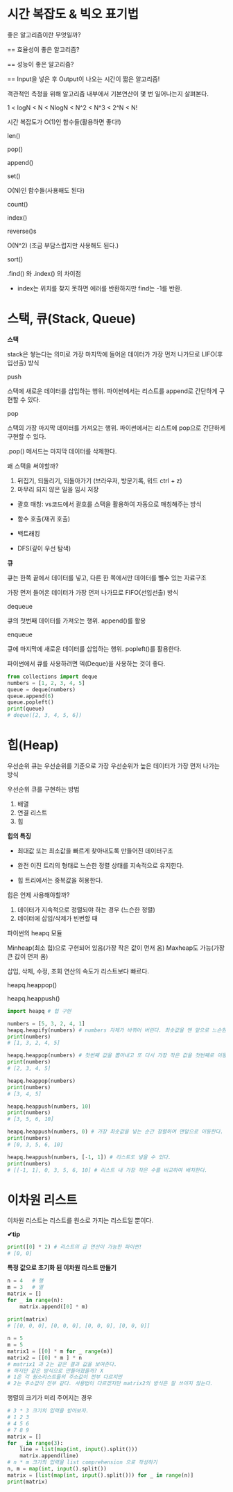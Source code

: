 # 시간 복잡도 & 빅오 표기법

좋은 알고리즘이란 무엇일까?

== 효율성이 좋은 알고리즘?

== 성능이 좋은 알고리즘?

== Input을 넣은 후 Output이 나오는 시간이 짧은 알고리즘!

객관적인 측정을 위해 알고리즘 내부에서 기본연산이 몇 번 일어나는지 살펴본다.



1 < logN < N < NlogN < N^2 < N^3 < 2^N < N!



시간 복잡도가 O(1)인 함수들(활용하면 좋다!)

len()

pop()

append()

set()



O(N)인 함수들(사용해도 된다)

count()

index()

reverse()s



O(N^2) (조금 부담스럽지만 사용해도 된다.)

sort()



.find() 와 .index() 의 차이점

- index는 위치를 찾지 못하면 에러를 반환하지만 find는 -1를 반환.



# 스택, 큐(Stack, Queue)



**스택**

stack은 쌓는다는 의미로 가장 마지막에 들어온 데이터가 가장 먼저 나가므로 LIFO(후입선출) 방식



push 

스택에 새로운 데이터를 삽입하는 행위. 파이썬에서는 리스트를 append로 간단하게 구현할 수 있다.



pop

스택의 가장 마지막 데이터를 가져오는 행위. 파이썬에서는 리스트에 pop으로 간단하게 구현할 수 있다.

.pop() 메서드는 마지막 데이터를 삭제한다.



왜 스택을 써야할까?

1. 뒤집기, 되돌리기, 되돌아가기 (브라우저, 방문기록, 워드 ctrl + z)
2. 마무리 되지 않은 일을 임시 저장



- 괄호 매칭: vs코드에서 괄호를 스택을 활용하여 자동으로 매칭해주는 방식

- 함수 호출(재귀 호출)

- 백트래킹

- DFS(깊이 우선 탐색)



**큐**

큐는 한쪽 끝에서 데이터를 넣고, 다른 한 쪽에서만 데이터를 뺼수 있는 자료구조

가장 먼저 들어온 데이터가 가장 먼저 나가므로 FIFO(선입선출) 방식



dequeue

큐의 첫번째 데이터를 가져오는 행위. append()를 활용



enqueue

큐에 마지막에 새로운 데이터를 삽입하는 행위. popleft()를 활용한다.



파이썬에서 큐를 사용하려면 덱(Deque)을 사용하는 것이 좋다.

~~~python
from collections import deque
numbers = [1, 2, 3, 4, 5]
queue = deque(numbers)
queue.append(6)
queue.popleft()
print(queue)
# deque([2, 3, 4, 5, 6])
~~~



# 힙(Heap)



우선순위 큐는 우선순위를 기준으로 가장 우선순위가 높은 데이터가 가장 먼저 나가는 방식

우선순위 큐를 구현하는 방법

1. 배열
2. 연결 리스트
3. 힙



**힙의 특징**

- 최대값 또는 최소값을 빠르게 찾아내도록 만들어진 데이터구조

- 완전 이진 트리의 형태로 느슨한 정렬 상태를 지속적으로 유지한다.

- 힙 트리에서는 중복값을 허용한다.



힙은 언제 사용해야할까?

1. 데이터가 지속적으로 정렬되야 하는 경우 (느슨한 정렬)
2. 데이터에 삽입/삭제가 빈번할 때



파이썬의 heapq 모듈

Minheap(최소 힙)으로 구현되어 있음(가장 작은 값이 먼저 옴) Maxheap도 가능(가장 큰 값이 먼저 옴)

삽입, 삭제, 수정, 조회 연산의 속도가 리스트보다 빠르다.

heapq.heappop()

heapq.heappush()



~~~python
import heapq # 힙 구현

numbers = [5, 3, 2, 4, 1]
heapq.heapify(numbers) # numbers 자체가 바뀌어 버린다. 최솟값을 맨 앞으로 느슨한 정렬
print(numbers)
# [1, 3, 2, 4, 5]

heapq.heappop(numbers) # 첫번째 값을 뽑아내고 또 다시 가장 작은 값을 첫번째로 이동
print(numbers)
# [2, 3, 4, 5]

heapq.heappop(numbers)
print(numbers)
# [3, 4, 5]

heapq.heappush(numbers, 10)
print(numbers)
# [3, 5, 6, 10]

heapq.heappush(numbers, 0) # 가장 최솟값을 넣는 순간 정렬하여 맨앞으로 이동한다.
print(numbers)
# [0, 3, 5, 6, 10]

heapq.heappush(numbers, [-1, 1]) # 리스트도 넣을 수 있다.
print(numbers)
# [[-1, 1], 0, 3, 5, 6, 10] # 리스트 내 가장 작은 수를 비교하여 배치한다.
~~~



# 이차원 리스트



이차원 리스트는 리스트를 원소로 가지는 리스트일 뿐이다.



**✔tip** 

~~~python
print([0] * 2) # 리스트의 곱 연산이 가능한 파이썬!
# [0, 0]
~~~



**특정 값으로 초기화 된 이차원 리스트 만들기**

~~~python
n = 4	# 행
m = 3	# 열
matrix = []
for _ in range(n):
    matrix.append([0] * m)
   
print(matrix)
# [[0, 0, 0], [0, 0, 0], [0, 0, 0], [0, 0, 0]]
~~~



~~~python
n = 5
m = 5
matrix1 = [[0] * m for _ range(n)]
matrix2 = [[0] * m ] * n
# matrix1 과 2는 같은 결과 값을 보여준다.
# 하지만 같은 방식으로 만들어졌을까? X
# 1은 각 원소리스트들의 주소값이 전부 다르지만
# 2는 주소값이 전부 같다. 사용법이 다르겠지만 matrix2의 방식은 잘 쓰이지 않는다.
~~~



행렬의 크기가 미리 주어지는 경우

~~~python
# 3 * 3 크기의 입력을 받아보자.
# 1 2 3
# 4 5 6
# 7 8 9
matrix = []
for _ in range(3):
    line = list(map(int, input().split()))
    matrix.append(line)
# n * m 크기의 입력을 list comprehension 으로 작성하기
n, m = map(int, input().split())
matrix = [list(map(int, input().split())) for _ in range(n)]
print(matrix)
~~~

